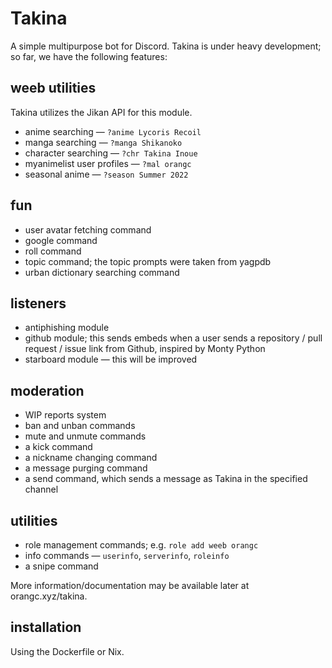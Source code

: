 # Takina
A simple multipurpose bot for Discord. Takina is under heavy development; so far, we have the following features:

## weeb utilities
Takina utilizes the Jikan API for this module.

- anime searching — `?anime Lycoris Recoil`
- manga searching — `?manga Shikanoko`
- character searching — `?chr Takina Inoue`
- myanimelist user profiles — `?mal orangc`
- seasonal anime — `?season Summer 2022`

## fun
- user avatar fetching command
- google command
- roll command
- topic command; the topic prompts were taken from yagpdb
- urban dictionary searching command

## listeners
- antiphishing module
- github module; this sends embeds when a user sends a repository / pull request / issue link from Github, inspired by Monty Python
- starboard module — this will be improved

## moderation
- WIP reports system
- ban and unban commands
- mute and unmute commands
- a kick command
- a nickname changing command
- a message purging command
- a send command, which sends a message as Takina in the specified channel

## utilities
- role management commands; e.g. `role add weeb orangc`
- info commands — `userinfo`, `serverinfo`, `roleinfo`
- a snipe command


More information/documentation may be available later at orangc.xyz/takina.

## installation
Using the Dockerfile or Nix.
